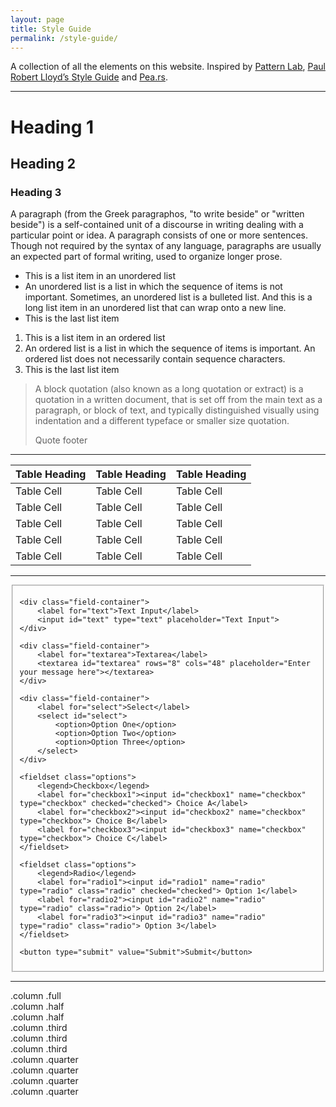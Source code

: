 ```yaml
---
layout: page
title: Style Guide
permalink: /style-guide/
---
```


A collection of all the elements on this website. Inspired by [Pattern Lab][1], [Paul Robert Lloyd’s Style Guide][2] and [Pea.rs][3].

***

# Heading 1

## Heading 2

### Heading 3

A paragraph (from the Greek paragraphos, "to write beside" or "written beside") is a self-contained unit of a discourse in writing dealing with a particular point or idea. A paragraph consists of one or more sentences. Though not required by the syntax of any language, paragraphs are usually an expected part of formal writing, used to organize longer prose.

- This is a list item in an unordered list
- An unordered list is a list in which the sequence of items is not important. Sometimes, an unordered list is a bulleted list. And this is a long list item in an unordered list that can wrap onto a new line.
- This is the last list item

1. This is a list item in an ordered list
2. An ordered list is a list in which the sequence of items is important. An ordered list does not necessarily contain sequence characters.
3. This is the last list item

> A block quotation (also known as a long quotation or extract) is a quotation in a written document, that is set off from the main text as a paragraph, or block of text, and typically distinguished visually using indentation and a different typeface or smaller size quotation.
> <footer>Quote footer</footer>

***

Table Heading | Table Heading | Table Heading
------------- | ------------- | -------------
Table Cell | Table Cell | Table Cell
Table Cell | Table Cell | Table Cell
Table Cell | Table Cell | Table Cell
Table Cell | Table Cell | Table Cell
Table Cell | Table Cell | Table Cell

***

<fieldset>

    <div class="field-container">
        <label for="text">Text Input</label>
        <input id="text" type="text" placeholder="Text Input">
    </div>

    <div class="field-container">
        <label for="textarea">Textarea</label>
        <textarea id="textarea" rows="8" cols="48" placeholder="Enter your message here"></textarea>
    </div>

    <div class="field-container">
        <label for="select">Select</label>
        <select id="select">
        	<option>Option One</option>
        	<option>Option Two</option>
        	<option>Option Three</option>
        </select>
    </div>

    <fieldset class="options">
        <legend>Checkbox</legend>
        <label for="checkbox1"><input id="checkbox1" name="checkbox" type="checkbox" checked="checked"> Choice A</label>
        <label for="checkbox2"><input id="checkbox2" name="checkbox" type="checkbox"> Choice B</label>
        <label for="checkbox3"><input id="checkbox3" name="checkbox" type="checkbox"> Choice C</label>
    </fieldset>

    <fieldset class="options">
        <legend>Radio</legend>
        <label for="radio1"><input id="radio1" name="radio" type="radio" class="radio" checked="checked"> Option 1</label>
        <label for="radio2"><input id="radio2" name="radio" type="radio" class="radio"> Option 2</label>
        <label for="radio3"><input id="radio3" name="radio" type="radio" class="radio"> Option 3</label>
    </fieldset>

    <button type="submit" value="Submit">Submit</button>

</fieldset>

***

<div class="row">
	<div class="column full">.column .full</div>
</div>
<div class="row">
	<div class="column half">.column .half</div>
	<div class="column half">.column .half</div>
</div>
<div class="row">
	<div class="column third">.column .third</div>
	<div class="column third">.column .third</div>
	<div class="column third">.column .third</div>
</div>
<div class="row">
	<div class="column quarter">.column .quarter</div>
	<div class="column quarter">.column .quarter</div>
	<div class="column quarter">.column .quarter</div>
	<div class="column quarter">.column .quarter</div>
</div>

[1]: http://patternlab.io/
[2]: https://paulrobertlloyd.com/styleguide/
[3]: http://pea.rs/